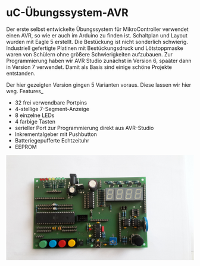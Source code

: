 # uC-Übungssystem-AVR
Der erste selbst entwickelte Übungssystem für MikroController verwendet einen AVR, so wie er auch im Arduino zu finden ist.
Schaltplan und Layout wurden mit Eagle 5 erstellt. Die Bestückung ist nicht sonderlich schwierig. Industriell gefertigte Platinen mit Bestückungsdruck und Lötstoppmaske waren von Schülern ohne größere Schwierigkeiten aufzubauen.
Zur Programmierung haben wir AVR Studio zunächst in Version 6, spaäter dann in Version 7 verwendet. Damit als Basis sind einige schöne Projekte entstanden.

Der hier gezeigten Version gingen 5 Varianten voraus. Diese lassen wir hier weg.
Features_
  - 32 frei verwendbare Portpins
  - 4-stellige 7-Segment-Anzeige
  - 8 einzelne LEDs
  - 4 farbige Tasten
  - serieller Port zur Programmierung direkt aus AVR-Studio
  - Inkrementalgeber mit Pushbutton
  - Batteriegepufferte Echtzeituhr
  - EEPROM
 

![So sieht das Ganze dann aus. Diese Platine noch ohne Bestückungsdruck](./Bilder/20190724_151944.jpg?raw=true "Rev_6")

